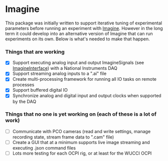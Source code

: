 # Imagine

This package was initially written to support iterative tuning of experimental parameters before running an experiment with [Imagine](https://github.com/HolyLab/Imagine.git).  However in the long term it could develop into an alternative version of Imagine that can run experiments on its own.  Below is what's needed to make that happen.

### Things that are working
- [x] Support executing analog input and output ImagineSignals (see [ImagineInterface](https://github.com/HolyLab/ImagineInterface.git)) with a National Instruments DAQ
- [x] Support streaming analog inputs to a ".ai" file
- [x] Create multi-processing framework for running all IO tasks on remote processes
- [x] Support buffered digital IO
- [x] Synchronize analog and digital input and output clocks when supported by the DAQ

### Things that no one is yet working on (each of these is a lot of work)
- [ ] Communicate with PCO cameras (read and write settings, manage recording state, stream frame data to ".cam" file)
- [ ] Create a GUI that at a minimum supports live image streaming and executing .json command files
- [ ] Lots more testing for each OCPI rig, or at least for the WUCCI OCPI
